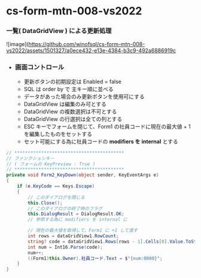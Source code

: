 # cs-form-mtn-008-vs2022

### 一覧( DataGridView ) による更新処理

![image](https://github.com/winofsql/cs-form-mtn-008-vs2022/assets/1501327/a0ece432-e13e-4384-b3c9-492a6886919c

- ### 画面コントロール
  - 更新ボタンの初期設定は Enabled = false
  - SQL は order by で 主キー順に並べる
  - データがあった場合のみ更新ボタンを使用可にする
  - DataGridView は編集のみ可とする
  - DataGridView の複数選択は不可とする
  - DataGridView の行選択は全ての列とする
  - ESC キーでフォームを閉じて、Form1 の社員コードに現在の最大値 + 1 を編集したものをセットする
  - セット可能にする為に社員コードの **modifiers を internal** とする

```cs
// *****************************************
// ファンクションキ－
// ( フォームの KeyPreview : True )
// *****************************************
private void Form2_KeyDown(object sender, KeyEventArgs e)
{
    if (e.KeyCode == Keys.Escape)
    {
        // このダイアログを閉じる
        this.Close();
        // このダイアログの終了時のフラグ
        this.DialogResult = DialogResult.OK;
        // 参照する為に modifiers を internal に

        // 現在の最大値を取得して、Form1 に +1 して渡す
        int rows = dataGridView1.RowCount;
        string? code = dataGridView1.Rows[rows - 1].Cells[0].Value.ToString();
        int num = Int16.Parse(code);
        num++;
        ((Form1)this.Owner).社員コード.Text = $"{num:0000}";
    }
}
```
